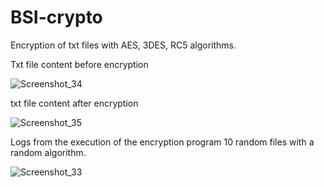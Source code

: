 # BSI-crypto
Encryption of txt files with AES, 3DES, RC5 algorithms.

Txt file content before encryption


![Screenshot_34](https://user-images.githubusercontent.com/56437740/144249723-51e83d04-4df0-4f96-9586-5df43a60d463.png)


txt file content after encryption

![Screenshot_35](https://user-images.githubusercontent.com/56437740/144249814-7592edf5-1c3d-4934-9b3e-f99587bacab3.png)


Logs from the execution of the encryption program 10 random files with a random algorithm.

![Screenshot_33](https://user-images.githubusercontent.com/56437740/144250448-5a17e644-3040-4242-96db-de6c988b128e.png)
